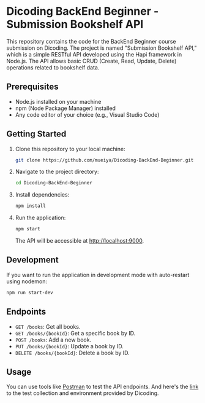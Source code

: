 # Dicoding BackEnd Beginner - Submission Bookshelf API

This repository contains the code for the BackEnd Beginner course submission on Dicoding. The project is named "Submission Bookshelf API," which is a simple RESTful API developed using the Hapi framework in Node.js. The API allows basic CRUD (Create, Read, Update, Delete) operations related to bookshelf data.

## Prerequisites

- Node.js installed on your machine
- npm (Node Package Manager) installed
- Any code editor of your choice (e.g., Visual Studio Code)

## Getting Started

1. Clone this repository to your local machine:

    ```bash
    git clone https://github.com/mueiya/Dicoding-BackEnd-Beginner.git
    ```

2. Navigate to the project directory:

    ```bash
    cd Dicoding-BackEnd-Beginner
    ```

3. Install dependencies:

    ```bash
    npm install
    ```

4. Run the application:

    ```bash
    npm start
    ```

   The API will be accessible at [http://localhost:9000](http://localhost:9000).

## Development

If you want to run the application in development mode with auto-restart using nodemon:

```bash
npm run start-dev
```

## Endpoints

- `GET /books`: Get all books.
- `GET /books/{bookId}`: Get a specific book by ID.
- `POST /books`: Add a new book.
- `PUT /books/{bookId}`: Update a book by ID.
- `DELETE /books/{bookId}`: Delete a book by ID.

## Usage

You can use tools like [Postman](https://www.postman.com/) to test the API endpoints. And here's the [link](https://github.com/dicodingacademy/a261-backend-pemula-labs/raw/099-shared-files/BookshelfAPITestCollectionAndEnvironment.zip) to the test collection and environment provided by Dicoding.
